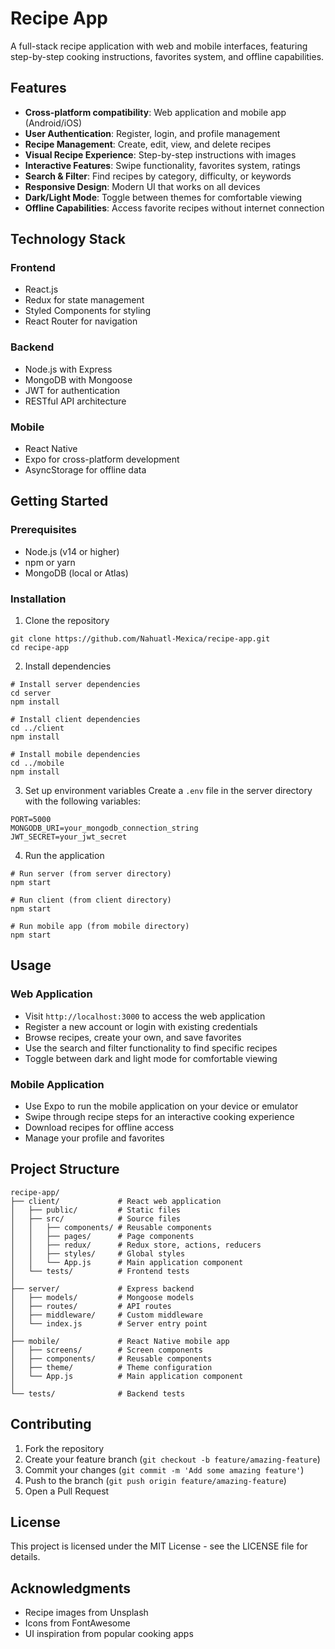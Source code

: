 # Recipe App

A full-stack recipe application with web and mobile interfaces, featuring step-by-step cooking instructions, favorites system, and offline capabilities.

## Features

- **Cross-platform compatibility**: Web application and mobile app (Android/iOS)
- **User Authentication**: Register, login, and profile management
- **Recipe Management**: Create, edit, view, and delete recipes
- **Visual Recipe Experience**: Step-by-step instructions with images
- **Interactive Features**: Swipe functionality, favorites system, ratings
- **Search & Filter**: Find recipes by category, difficulty, or keywords
- **Responsive Design**: Modern UI that works on all devices
- **Dark/Light Mode**: Toggle between themes for comfortable viewing
- **Offline Capabilities**: Access favorite recipes without internet connection

## Technology Stack

### Frontend
- React.js
- Redux for state management
- Styled Components for styling
- React Router for navigation

### Backend
- Node.js with Express
- MongoDB with Mongoose
- JWT for authentication
- RESTful API architecture

### Mobile
- React Native
- Expo for cross-platform development
- AsyncStorage for offline data

## Getting Started

### Prerequisites
- Node.js (v14 or higher)
- npm or yarn
- MongoDB (local or Atlas)

### Installation

1. Clone the repository
```
git clone https://github.com/Nahuatl-Mexica/recipe-app.git
cd recipe-app
```

2. Install dependencies
```
# Install server dependencies
cd server
npm install

# Install client dependencies
cd ../client
npm install

# Install mobile dependencies
cd ../mobile
npm install
```

3. Set up environment variables
Create a `.env` file in the server directory with the following variables:
```
PORT=5000
MONGODB_URI=your_mongodb_connection_string
JWT_SECRET=your_jwt_secret
```

4. Run the application
```
# Run server (from server directory)
npm start

# Run client (from client directory)
npm start

# Run mobile app (from mobile directory)
npm start
```

## Usage

### Web Application
- Visit `http://localhost:3000` to access the web application
- Register a new account or login with existing credentials
- Browse recipes, create your own, and save favorites
- Use the search and filter functionality to find specific recipes
- Toggle between dark and light mode for comfortable viewing

### Mobile Application
- Use Expo to run the mobile application on your device or emulator
- Swipe through recipe steps for an interactive cooking experience
- Download recipes for offline access
- Manage your profile and favorites

## Project Structure

```
recipe-app/
├── client/             # React web application
│   ├── public/         # Static files
│   ├── src/            # Source files
│   │   ├── components/ # Reusable components
│   │   ├── pages/      # Page components
│   │   ├── redux/      # Redux store, actions, reducers
│   │   ├── styles/     # Global styles
│   │   └── App.js      # Main application component
│   └── tests/          # Frontend tests
│
├── server/             # Express backend
│   ├── models/         # Mongoose models
│   ├── routes/         # API routes
│   ├── middleware/     # Custom middleware
│   └── index.js        # Server entry point
│
├── mobile/             # React Native mobile app
│   ├── screens/        # Screen components
│   ├── components/     # Reusable components
│   ├── theme/          # Theme configuration
│   └── App.js          # Main application component
│
└── tests/              # Backend tests
```

## Contributing

1. Fork the repository
2. Create your feature branch (`git checkout -b feature/amazing-feature`)
3. Commit your changes (`git commit -m 'Add some amazing feature'`)
4. Push to the branch (`git push origin feature/amazing-feature`)
5. Open a Pull Request

## License

This project is licensed under the MIT License - see the LICENSE file for details.

## Acknowledgments

- Recipe images from Unsplash
- Icons from FontAwesome
- UI inspiration from popular cooking apps
